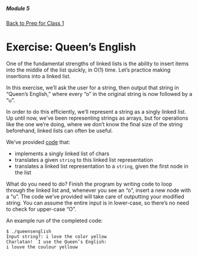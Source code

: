 ##### Module 5
[Back to Prep for Class 1](../../class1-prep#linked-lists)
# Exercise: Queen’s English

One of the fundamental strengths of linked lists is the ability to insert items into the middle of the list quickly, in O(1) time.  Let’s practice making insertions into a linked list.

In this exercise, we’ll ask the user for a string, then output that string in “Queen’s English,” where every “o” in the original string is now followed by a “u”.

In order to do this efficiently, we’ll represent a string as a singly linked list. Up until now, we’ve been representing strings as arrays, but for operations like the one we’re doing, where we don’t know the final size of the string beforehand, linked lists can often be useful.

We’ve provided [code](queensenglish.html) that:
- implements a singly linked list of chars
- translates a given `string` to this linked list representation
- translates a linked list representation to a `string`, given the first node in the list

What do you need to do?  Finish the program by writing code to loop through the linked list and, whenever you see an “o”, insert a new node with a “u”.  The code we’ve provided will take care of outputting your modified string.  You can assume the entire input is in lower-case, so there’s no need to check for upper-case “O”.

An example run of the completed code:
```nohighlight
$ ./queensenglish
Input string?: i love the color yellow
Charlatan!  I use the Queen’s English:
i louve the coulour yellouw
```
